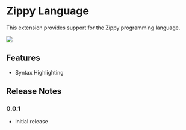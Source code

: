 # Zippy Language

This extension provides support for the Zippy programming language.

<img src="https://raw.githubusercontent.com/zippy-lang/zippy-vscode/main/code.png">

## Features

- Syntax Highlighting

## Release Notes

### 0.0.1

- Initial release
